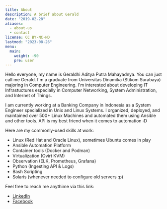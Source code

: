 ```yaml
---
title: About
description: A brief about Gerald
date: "2019-02-28"
aliases:
  - about-us
  - contact
license: CC BY-NC-ND
lastmod: "2023-08-26"
menu:
  main:
    weight: -90
    pre: user
---
```


Hello everyone, my name is Geraldhi Aditya Putra Mahayadnya. You can just call me Gerald. I'm a graduate from Universitas Dinamika (Stikom Surabaya) majoring in Computer Engineering. I'm interested about developing IT Infrastuctures especially in Computer Networking, System Administration, and Internet of Things.

I am currently working at a Banking Company in Indonesia as a System Engineer specialized in Unix and Linux Systems. I organized, deployed, and maintained over 500+ Linux Machines and automated them using Ansible and other tools. API is my best friend when it comes to automation :D

Here are my commonly-used skills at work:

- Linux (Red Hat and Oracle Linux), sometimes Ubuntu comes in play
- Ansible Automation Platform
- Container tools (Docker and Podman)
- Virtualization (Ovirt KVM)
- Observation (ELK, Prometheus, Grafana)
- Python (Ingesting API & Logs)
- Bash Scripting
- Solaris (whenever needed to configure old servers :p)

Feel free to reach me anythime via this link:

- [LinkedIn](https://linkedin.com/in/geraldapm)
- [Facebook](https://fb.com/gerald.mahayadnya)
